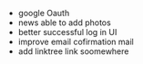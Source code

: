 - google Oauth
- news able to add photos
- better successful log in UI
- improve email cofirmation mail
- add linktree link soomewhere